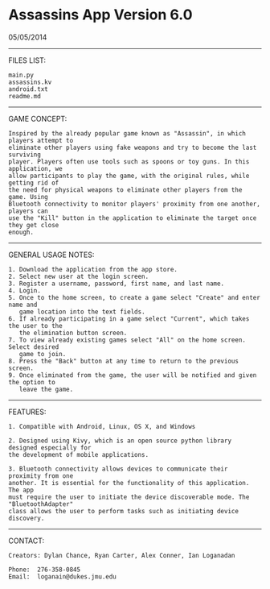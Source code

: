 Assassins App Version 6.0
=================


05/05/2014


------------------------------------------------------------------------------------------
FILES LIST:
	
	main.py
	assassins.kv
	android.txt
	readme.md

------------------------------------------------------------------------------------------
GAME CONCEPT:

	Inspired by the already popular game known as "Assassin", in which players attempt to
	eliminate other players using fake weapons and try to become the last surviving 
	player. Players often use tools such as spoons or toy guns. In this application, we 
	allow participants to play the game, with the original rules, while getting rid of 
	the need for physical weapons to eliminate other players from the game. Using
	Bluetooth connectivity to monitor players' proximity from one another, players can 
	use the "Kill" button in the application to eliminate the target once they get close
	enough. 
	
------------------------------------------------------------------------------------------
GENERAL USAGE NOTES:

	1. Download the application from the app store.
	2. Select new user at the login screen.
	3. Register a username, password, first name, and last name.
	4. Login.
	5. Once to the home screen, to create a game select "Create" and enter name and 
	   game location into the text fields.
	6. If already participating in a game select "Current", which takes the user to the 
	   the elimination button screen.
	7. To view already existing games select "All" on the home screen. Select desired 
	   game to join.
	8. Press the "Back" button at any time to return to the previous screen. 
	9. Once eliminated from the game, the user will be notified and given the option to
	   leave the game.
		
------------------------------------------------------------------------------------------
FEATURES:
	
	1. Compatible with Android, Linux, OS X, and Windows 
	
	2. Designed using Kivy, which is an open source python library designed especially for
	the development of mobile applications.
	
	3. Bluetooth connectivity allows devices to communicate their proximity from one 
	another. It is essential for the functionality of this application. The app
	must require the user to initiate the device discoverable mode. The "BluetoothAdapter" 
	class allows the user to perform tasks such as initiating device discovery. 

------------------------------------------------------------------------------------------
CONTACT: 

	Creators: Dylan Chance, Ryan Carter, Alex Conner, Ian Loganadan
	
	Phone:	276-358-0845
	Email:	loganain@dukes.jmu.edu

